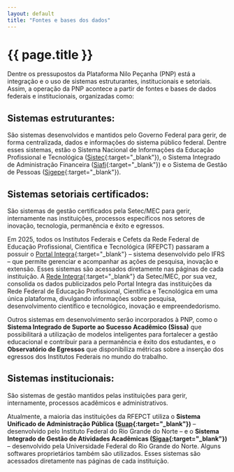 ```yaml
---
layout: default
title: "Fontes e bases dos dados"
---
```


<!-- Parte de Navegação

Veja qual é a o nome da próxima página e da anterior e adicione abaixo no formato:

[Anterior: Nome da páginas](/documentacao/caminho_do_arquivo)
[Próximo: Nome da páginas »](/documentacao/caminho_do_arquivo) 
-->


# {{ page.title }}

Dentre os pressupostos da Plataforma Nilo Peçanha (PNP) está a integração e o uso de sistemas estruturantes, institucionais e setoriais. Assim, a operação da PNP acontece a partir de fontes e bases de dados federais e institucionais, organizadas como:

## Sistemas estruturantes:

São sistemas desenvolvidos e mantidos pelo Governo Federal para gerir, de forma centralizada, dados e informações do sistema público federal.
Dentre esses sistemas, estão o Sistema Nacional de Informações da Educação Profissional e Tecnológica ([Sistec](https://sistec.mec.gov.br){:target="_blank"}), o Sistema Integrado de Administração Financeira ([Siafi](https://www.gov.br/tesouronacional/pt-br/siafi){:target="_blank"}) e o Sistema de Gestão de Pessoas ([Sigepe](https://www.gov.br/servidor){:target="_blank"}).

## Sistemas setoriais certificados:

São sistemas de gestão certificados pela Setec/MEC para gerir, internamente nas instituições, processos específicos nos setores de inovação, tecnologia, permanência e êxito e egressos.

Em 2025, todos os Institutos Federais e Cefets da Rede Federal de Educação Profissional, Científica e Tecnológica (RFEPCT) passaram a possuir o [Portal Integra](https://integra.ifrs.edu.br/vitrine/integra){:target="_blank"}  – sistema desenvolvido pelo IFRS – que permite gerenciar e acompanhar as ações de pesquisa, inovação e extensão. Esses sistemas são acessados diretamente nas páginas de cada instituição. A [Rede Integra](https://redeintegra.mec.gov.br){:target="_blank"}  da Setec/MEC, por sua vez, consolida os dados publicizados pelo Portal Integra das instituições da Rede Federal de Educação Profissional, Científica e Tecnológica em uma única plataforma, divulgando informações sobre pesquisa, desenvolvimento científico e tecnológico, inovação e empreendedorismo.

Outros sistemas em desenvolvimento serão incorporados à PNP, como o **Sistema Integrado de Suporte ao Sucesso Acadêmico (Sissa)** que possibilitará a utilização de modelos inteligentes para fortalecer a gestão educacional e contribuir para a permanência e êxito dos estudantes, e o **Observatório de Egressos** que disponibiliza métricas sobre a inserção dos egressos dos Institutos Federais no mundo do trabalho.

## Sistemas institucionais:

São sistemas de gestão mantidos pelas instituições para gerir, internamente, processos acadêmicos e administrativos.

Atualmente, a maioria das instituições da RFEPCT utiliza o **Sistema Unificado de Administração Pública ([Suap](https://portal.suap.ifrn.edu.br/){:target="_blank"})**  – desenvolvido pelo Instituto Federal do Rio Grande do Norte – e o **Sistema Integrado de Gestão de Atividades Acadêmicas ([Sigaa](https://www.portalcooperacao.info.ufrn.br/){:target="_blank"})** –  desenvolvido pela Universidade Federal do Rio Grande do Norte. Alguns softwares proprietários também são utilizados. Esses sistemas são acessados diretamente nas páginas de cada instituição.